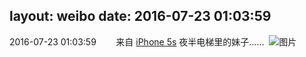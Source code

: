 layout: weibo
date: 2016-07-23 01:03:59
---
2016-07-23 01:03:59  &nbsp;&nbsp;&nbsp;&nbsp;&nbsp;&nbsp; 来自 <a href="sinaweibo://customweibosource" rel="nofollow">iPhone 5s</a>
夜半电梯里的妹子…… ​​​
![图片](https://ww2.sinaimg.cn/large/6d2a6003jw1f636h1ut8zj20qo0zkqa6.jpg)
